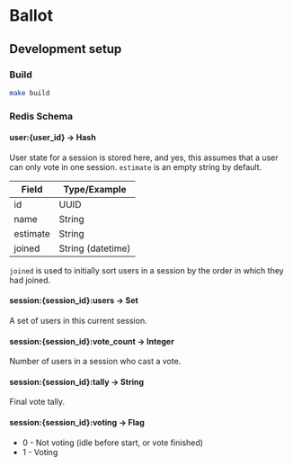 # Ballot

## Development setup

### Build
```bash
make build
```

### Redis Schema

#### user:{user_id} -> Hash 

User state for a session is stored here, and yes, this assumes that a user can only vote in one session.
`estimate` is an empty string by default. 

| Field    | Type/Example          |
|----------|-----------------------|
| id       | UUID                  |
| name     | String                |
| estimate | String                |
| joined   | String (datetime)     |


`joined` is used to initially sort users in a session by the order in which they had joined.

#### session:{session_id}:users -> Set

A set of users in this current session.

#### session:{session_id}:vote_count -> Integer

Number of users in a session who cast a vote.

#### session:{session_id}:tally -> String

Final vote tally.

#### session:{session_id}:voting -> Flag

  * 0 - Not voting (idle before start, or vote finished) 
  * 1 - Voting
